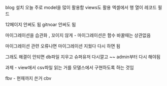 blog 설치
오늘 주로 model을 많이 활용함
 views도 활용
엑셀에서 행 열이 레코드 필드

12페이지 안써도 됨 gitnoar 안써도 됨


마이그레이션을 습관화 , 꼬이지 않게 - 마이그레이션은 함수 바꿀때는 상관없음

마이그레이션 관련 오류나면 마이그레이션 지웠다 다시 하면 됨 

그래도 해결이 안되면 db파일 지우고 슈퍼유저 다시깔고 ~~
admin부터 다시 해야됨

과제 - view애서 csv파일 읽는 거를 모델스에서 구현하도록 하는 것임

fbv - 현재까지 쓴거  cbv
